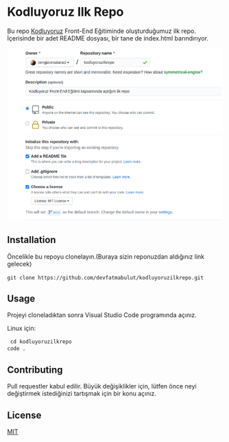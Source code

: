 # Kodluyoruz Ilk Repo

Bu repo [Kodluyoruz](https://www.kodluyoruz.org/) Front-End Eğitiminde oluşturduğumuz ilk repo. İçerisinde bir adet
README dosyası, bir tane de index.html barındırıyor.

![ornek resim](https://raw.githubusercontent.com/Kodluyoruz/taskforce/main/git/odev1/figures/github.png)

## Installation

Öncelikle bu repoyu clonelayın.(Buraya sizin reponuzdan aldığınız link gelecek)

` git clone https://github.com/devfatmabulut/kodluyoruzilkrepo.git `

## Usage 

Projeyi cloneladıktan sonra Visual Studio Code programında açınız.

Linux için:
```
 cd kodluyoruzilkrepo
code . 
```

## Contributing 

Pull requestler kabul edilir. Büyük değişiklikler için, lütfen önce neyi değiştirmek
istediğinizi tartışmak için bir konu açınız.

## License 

[MIT](https://choosealicense.com/licenses/mit/)